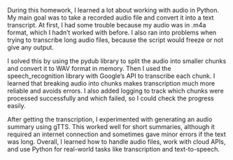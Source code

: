 During this homework, I learned a lot about working with audio in Python. My main goal was to take a recorded audio file and convert it into a text transcript. At first, I had some trouble because my audio was in .m4a format, which I hadn’t worked with before. I also ran into problems when trying to transcribe long audio files, because the script would freeze or not give any output.

I solved this by using the pydub library to split the audio into smaller chunks and convert it to WAV format in memory. Then I used the speech_recognition library with Google’s API to transcribe each chunk. I learned that breaking audio into chunks makes transcription much more reliable and avoids errors. I also added logging to track which chunks were processed successfully and which failed, so I could check the progress easily.

After getting the transcription, I experimented with generating an audio summary using gTTS. This worked well for short summaries, although it required an internet connection and sometimes gave minor errors if the text was long. Overall, I learned how to handle audio files, work with cloud APIs, and use Python for real-world tasks like transcription and text-to-speech.